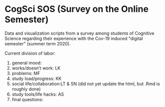 # CogSci SOS (Survey on the Online Semester)

Data and visualization scripts from a survey among students of Cognitive Science regarding their experience with the Cov-19 induced "digital semester" (summer term 2020).

Current division of labor:

1. general mood: 
2. works/doesn’t work: LK
3. problems: MF
4. study load/progress: KK
5. social life/collaboration:LT & SN (did not yet update the html, but .Rmd is roughly done)
6. study tools/life hacks: AS
7. final questions:
